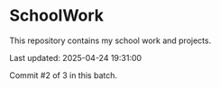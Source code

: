# SchoolWork

This repository contains my school work and projects.

Last updated: 2025-04-24 19:31:00

Commit #2 of 3 in this batch.